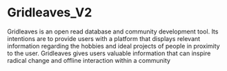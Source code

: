 # Gridleaves_V2
Gridleaves is an open read database and community development tool. Its intentions are to provide users with a platform that displays relevant information regarding the hobbies and ideal projects of people in proximity to the user. Gridleaves gives users valuable information that can inspire radical change and offline interaction within a community
